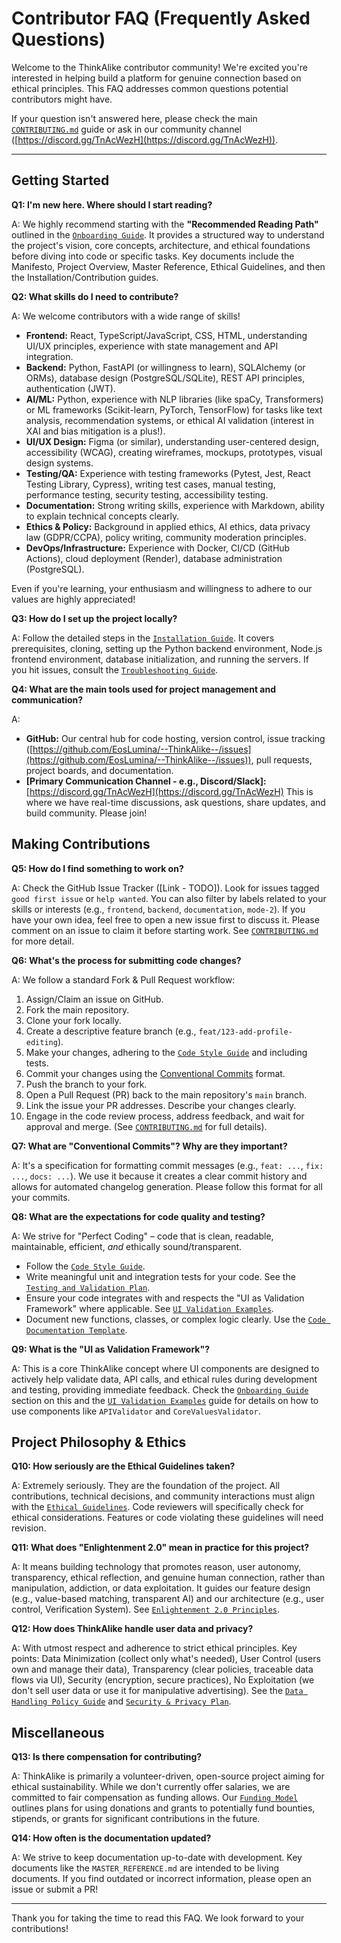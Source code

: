 # Contributor FAQ (Frequently Asked Questions)

Welcome to the ThinkAlike contributor community! We're excited you're interested in helping build a platform for genuine connection based on ethical principles. This FAQ addresses common questions potential contributors might have.

If your question isn't answered here, please check the main [`CONTRIBUTING.md`](../core/contributing.md) guide or ask in our community channel ([https://discord.gg/TnAcWezH](https://discord.gg/TnAcWezH)).

---

## Getting Started

**Q1: I'm new here. Where should I start reading?**

A: We highly recommend starting with the **"Recommended Reading Path"** outlined in the [`Onboarding Guide`](../core/onboarding_guide.md). It provides a structured way to understand the project's vision, core concepts, architecture, and ethical foundations before diving into code or specific tasks. Key documents include the Manifesto, Project Overview, Master Reference, Ethical Guidelines, and then the Installation/Contribution guides.

**Q2: What skills do I need to contribute?**

A: We welcome contributors with a wide range of skills!

* **Frontend:** React, TypeScript/JavaScript, CSS, HTML, understanding UI/UX principles, experience with state management and API integration.
* **Backend:** Python, FastAPI (or willingness to learn), SQLAlchemy (or ORMs), database design (PostgreSQL/SQLite), REST API principles, authentication (JWT).
* **AI/ML:** Python, experience with NLP libraries (like spaCy, Transformers) or ML frameworks (Scikit-learn, PyTorch, TensorFlow) for tasks like text analysis, recommendation systems, or ethical AI validation (interest in XAI and bias mitigation is a plus!).
* **UI/UX Design:** Figma (or similar), understanding user-centered design, accessibility (WCAG), creating wireframes, mockups, prototypes, visual design systems.
* **Testing/QA:** Experience with testing frameworks (Pytest, Jest, React Testing Library, Cypress), writing test cases, manual testing, performance testing, security testing, accessibility testing.
* **Documentation:** Strong writing skills, experience with Markdown, ability to explain technical concepts clearly.
* **Ethics & Policy:** Background in applied ethics, AI ethics, data privacy law (GDPR/CCPA), policy writing, community moderation principles.
* **DevOps/Infrastructure:** Experience with Docker, CI/CD (GitHub Actions), cloud deployment (Render), database administration (PostgreSQL).

Even if you're learning, your enthusiasm and willingness to adhere to our values are highly appreciated!

**Q3: How do I set up the project locally?**

A: Follow the detailed steps in the [`Installation Guide`](../core/installation.md). It covers prerequisites, cloning, setting up the Python backend environment, Node.js frontend environment, database initialization, and running the servers. If you hit issues, consult the [`Troubleshooting Guide`](../architecture/deployment_troubleshooting.md).

**Q4: What are the main tools used for project management and communication?**

A:

* **GitHub:** Our central hub for code hosting, version control, issue tracking ([https://github.com/EosLumina/--ThinkAlike--/issues](https://github.com/EosLumina/--ThinkAlike--/issues)), pull requests, project boards, and documentation.
* **[Primary Communication Channel - e.g., Discord/Slack]:** [https://discord.gg/TnAcWezH](https://discord.gg/TnAcWezH) This is where we have real-time discussions, ask questions, share updates, and build community. Please join!

## Making Contributions

**Q5: How do I find something to work on?**

A: Check the GitHub Issue Tracker ([Link - TODO]). Look for issues tagged `good first issue` or `help wanted`. You can also filter by labels related to your skills or interests (e.g., `frontend`, `backend`, `documentation`, `mode-2`). If you have your own idea, feel free to open a new issue first to discuss it. Please comment on an issue to claim it before starting work. See [`CONTRIBUTING.md`](../core/contributing.md) for more detail.

**Q6: What's the process for submitting code changes?**

A: We follow a standard Fork & Pull Request workflow:

1. Assign/Claim an issue on GitHub.
2. Fork the main repository.
3. Clone your fork locally.
4. Create a descriptive feature branch (e.g., `feat/123-add-profile-editing`).
5. Make your changes, adhering to the [`Code Style Guide`](./developer_guides/code_style_guide.md) and including tests.
6. Commit your changes using the [Conventional Commits](https://www.conventionalcommits.org/) format.
7. Push the branch to your fork.
8. Open a Pull Request (PR) back to the main repository's `main` branch.
9. Link the issue your PR addresses. Describe your changes clearly.
10. Engage in the code review process, address feedback, and wait for approval and merge.
(See [`CONTRIBUTING.md`](../core/contributing.md) for full details).

**Q7: What are "Conventional Commits"? Why are they important?**

A: It's a specification for formatting commit messages (e.g., `feat: ...`, `fix: ...`, `docs: ...`). We use it because it creates a clear commit history and allows for automated changelog generation. Please follow this format for all your commits.

**Q8: What are the expectations for code quality and testing?**

A: We strive for "Perfect Coding" – code that is clean, readable, maintainable, efficient, *and* ethically sound/transparent.

* Follow the [`Code Style Guide`](./developer_guides/code_style_guide.md).
* Write meaningful unit and integration tests for your code. See the [`Testing and Validation Plan`](./developer_guides/testing_and_validation_plan.md).
* Ensure your code integrates with and respects the "UI as Validation Framework" where applicable. See [`UI Validation Examples`](./developer_guides/ui_validation_examples.md).
* Document new functions, classes, or complex logic clearly. Use the [`Code Documentation Template`](../templates/code_documentation_template.md).

**Q9: What is the "UI as Validation Framework"?**

A: This is a core ThinkAlike concept where UI components are designed to actively help validate data, API calls, and ethical rules during development and testing, providing immediate feedback. Check the [`Onboarding Guide`](../core/onboarding_guide.md) section on this and the [`UI Validation Examples`](./developer_guides/ui_validation_examples.md) guide for details on how to use components like `APIValidator` and `CoreValuesValidator`.

## Project Philosophy & Ethics

**Q10: How seriously are the Ethical Guidelines taken?**

A: Extremely seriously. They are the foundation of the project. All contributions, technical decisions, and community interactions must align with the [`Ethical Guidelines`](../core/ethics/ethical_guidelines.md). Code reviewers will specifically check for ethical considerations. Features or code violating these guidelines will need revision.

**Q11: What does "Enlightenment 2.0" mean in practice for this project?**

A: It means building technology that promotes reason, user autonomy, transparency, ethical reflection, and genuine human connection, rather than manipulation, addiction, or data exploitation. It guides our feature design (e.g., value-based matching, transparent AI) and our architecture (e.g., user control, Verification System). See [`Enlightenment 2.0 Principles`](../core/enlightenment_2_0/ENLIGHTENMENT_2_0_PRINCIPLES.md).

**Q12: How does ThinkAlike handle user data and privacy?**

A: With utmost respect and adherence to strict ethical principles. Key points: Data Minimization (collect only what's needed), User Control (users own and manage their data), Transparency (clear policies, traceable data flows via UI), Security (encryption, secure practices), No Exploitation (we don't sell user data or use it for manipulative advertising). See the [`Data Handling Policy Guide`](./developer_guides/data_handling_policy_guide.md) and [`Security & Privacy Plan`](../architecture/security/security_and_privacy_plan.md).

## Miscellaneous

**Q13: Is there compensation for contributing?**

A: ThinkAlike is primarily a volunteer-driven, open-source project aiming for ethical sustainability. While we don't currently offer salaries, we are committed to fair compensation as funding allows. Our [`Funding Model`](../core/funding_model.md) outlines plans for using donations and grants to potentially fund bounties, stipends, or grants for significant contributions in the future.

**Q14: How often is the documentation updated?**

A: We strive to keep documentation up-to-date with development. Key documents like the `MASTER_REFERENCE.md` are intended to be living documents. If you find outdated or incorrect information, please open an issue or submit a PR!

---

Thank you for taking the time to read this FAQ. We look forward to your contributions!
